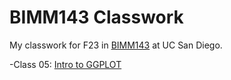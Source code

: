 # BIMM143 Classwork
My classwork for F23 in [BIMM143](https://bioboot.github.io/bimm143_F23/) at UC San Diego.

-Class 05: [Intro to GGPLOT](https://github.com/lhmel/bimm143_github2/blob/main/class05/class05.pdf)
